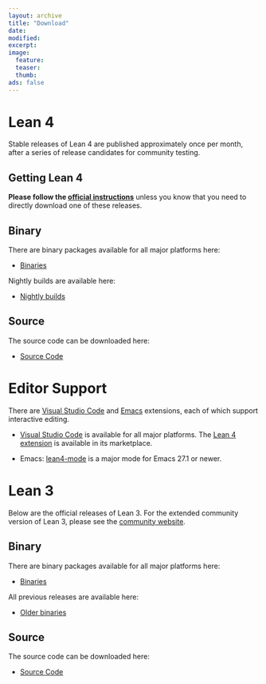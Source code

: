 ```yaml
---
layout: archive
title: "Download"
date:
modified:
excerpt:
image:
  feature:
  teaser:
  thumb:
ads: false
---
```


# Lean 4

Stable releases of Lean 4 are published approximately once per month, after a series of release candidates for community testing.

## Getting Lean 4

**Please follow the [official instructions](/lean4/doc/quickstart.html)** unless you know that you need to directly download one of these releases.

## Binary

There are binary packages available for all major platforms here:

- [Binaries](https://github.com/leanprover/lean4/releases/latest)

Nightly builds are available here:

- [Nightly builds](https://github.com/leanprover/lean4-nightly/releases)


## Source

The source code can be downloaded here:

- [Source Code](http://github.com/leanprover/lean4)

# Editor Support

There are [Visual Studio Code](http://code.visualstudio.com) and [Emacs](https://www.gnu.org/software/emacs/) extensions, each of which support interactive editing.

- [Visual Studio Code](http://code.visualstudio.com) is available for all major platforms.
  The [Lean 4 extension](https://github.com/leanprover/vscode-lean4) is available in its marketplace.

- Emacs: [lean4-mode](https://github.com/leanprover/lean4-mode) is a major mode for Emacs 27.1 or newer.


# Lean 3

Below are the official releases of Lean 3. For the extended community version of Lean 3, please see the [community website](https://leanprover-community.github.io/lean3/).

## Binary

There are binary packages available for all major platforms here:

- [Binaries](https://github.com/leanprover/lean/releases/latest)

All previous releases are available here:

- [Older binaries](https://github.com/leanprover/lean/releases)

## Source

The source code can be downloaded here:

- [Source Code](http://github.com/leanprover/lean)
